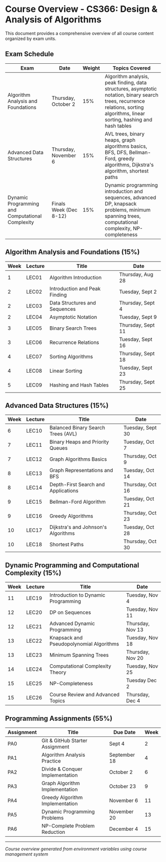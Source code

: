 # Course Overview - CS366: Design & Analysis of Algorithms

This document provides a comprehensive overview of all course content organized by exam units.

## Exam Schedule

| Exam              | Date             | Weight             | Topics Covered     |
| ----------------- | ---------------- | ------------------ | ------------------ |
| Algorithm Analysis and Foundations | Thursday, October 2 | 15% | Algorithm analysis, peak finding, data structures, asymptotic notation, binary search trees, recurrence relations, sorting algorithms, linear sorting, hashing and hash tables |
| Advanced Data Structures | Thursday, November 6 | 15% | AVL trees, binary heaps, graph algorithms basics, BFS, DFS, Bellman-Ford, greedy algorithms, Dijkstra's algorithm, shortest paths |
| Dynamic Programming and Computational Complexity | Finals Week (Dec 8-12) | 15% | Dynamic programming introduction and sequences, advanced DP, knapsack problems, minimum spanning trees, computational complexity, NP-completeness |

## Algorithm Analysis and Foundations (15%)

| Week             | Lecture | Title             | Date             |
| ---------------- | ------- | ----------------- | ---------------- |
| 1 | LEC01   | Algorithm Introduction | Thursday, Aug 28 |
| 2 | LEC02   | Introduction and Peak Finding | Tuesday, Sept 2 |
| 2 | LEC03   | Data Structures and Sequences | Thursday, Sept 4 |
| 2 | LEC04   | Asymptotic Notation | Tuesday, Sept 9 |
| 3 | LEC05   | Binary Search Trees | Thursday, Sept 11 |
| 3 | LEC06   | Recurrence Relations | Tuesday, Sept 16 |
| 4 | LEC07   | Sorting Algorithms | Thursday, Sept 18 |
| 4 | LEC08   | Linear Sorting | Tuesday, Sept 23 |
| 5 | LEC09   | Hashing and Hash Tables | Thursday, Sept 25 |

## Advanced Data Structures (15%)

| Week             | Lecture | Title             | Date             |
| ---------------- | ------- | ----------------- | ---------------- |
| 6 | LEC10   | Balanced Binary Search Trees (AVL) | Tuesday, Sept 30 |
| 7 | LEC11   | Binary Heaps and Priority Queues | Tuesday, Oct 7 |
| 7 | LEC12   | Graph Algorithms Basics | Thursday, Oct 9 |
| 8 | LEC13   | Graph Representations and BFS | Tuesday, Oct 14 |
| 8 | LEC14   | Depth-First Search and Applications | Thursday, Oct 16 |
| 9 | LEC15   | Bellman-Ford Algorithm | Tuesday, Oct 21 |
| 9 | LEC16   | Greedy Algorithms | Thursday, Oct 23 |
| 10 | LEC17   | Dijkstra's and Johnson's Algorithms | Tuesday, Oct 28 |
| 10 | LEC18   | Shortest Paths | Thursday, Oct 30 |

## Dynamic Programming and Computational Complexity (15%)

| Week             | Lecture | Title             | Date             |
| ---------------- | ------- | ----------------- | ---------------- |
| 11 | LEC19   | Introduction to Dynamic Programming | Tuesday, Nov 4 |
| 12 | LEC20   | DP on Sequences | Tuesday, Nov 11 |
| 12 | LEC21   | Advanced Dynamic Programming | Thursday, Nov 13 |
| 13 | LEC22   | Knapsack and Pseudopolynomial Algorithms | Tuesday, Nov 18 |
| 13 | LEC23   | Minimum Spanning Trees | Thursday, Nov 20 |
| 14 | LEC24   | Computational Complexity Theory | Tuesday, Nov 25 |
| 15 | LEC25   | NP-Completeness | Tuesday Dec 2 |
| 15 | LEC26   | Course Review and Advanced Topics | Thursday, Dec 4 |

## Programming Assignments (55%)

| Assignment | Title           | Due Date           | Week           |
| ---------- | --------------- | ------------------ | -------------- |
| PA0        | Git & GitHub Starter Assignment | Sept 4 | 2 |
| PA1        | Algorithm Analysis Practice | September 18 | 4 |
| PA2        | Divide & Conquer Implementation | October 2 | 6 |
| PA3        | Graph Algorithm Implementation | October 23 | 9 |
| PA4        | Greedy Algorithm Implementation | November 6 | 11 |
| PA5        | Dynamic Programming Problems | November 20 | 13 |
| PA6        | NP-Complete Problem Reduction | December 4 | 15 |

---

_Course overview generated from environment variables using course management system_
